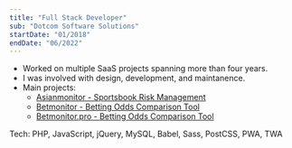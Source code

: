 ```yaml
---
title: "Full Stack Developer"
sub: "Dotcom Software Solutions"
startDate: "01/2018"
endDate: "06/2022"
---
```


- Worked on multiple SaaS projects spanning more than four years.
- I was involved with design, development, and maintanence.
- Main projects:
  - [Asianmonitor - Sportsbook Risk Management](#sportsbook-risk-management)
  - [Betmonitor - Betting Odds Comparison Tool](#odds-comparison-tool)
  - [Betmonitor.pro - Betting Odds Comparison Tool](#premium-odds-comparison-tool)

Tech: PHP, JavaScript, jQuery, MySQL, Babel, Sass, PostCSS, PWA, TWA
